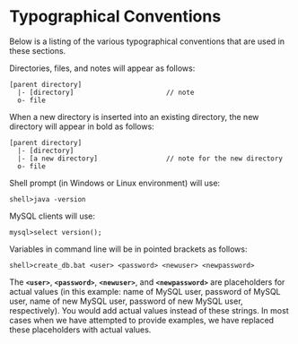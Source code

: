 # Typographical Conventions #

Below is a listing of the various typographical conventions that are used in these sections.

Directories, files, and notes will appear as follows:

```
[parent directory]
  |- [directory]                       // note
  o- file
```

When a new directory is inserted into an existing directory, the new directory will appear in bold as follows:

```
[parent directory]
  |- [directory]
  |- [a new directory]                 // note for the new directory
  o- file
```

Shell prompt (in Windows or Linux environment) will use:

```
shell>java -version
```

MySQL clients will use:

```
mysql>select version();
```

Variables in command line will be in pointed brackets as follows:

```
shell>create_db.bat <user> <password> <newuser> <newpassword>
```

The **`<user>`**, **`<password>`**, **`<newuser>`**, and **`<newpassword>`** are placeholders for actual values (in this example: name of MySQL user, password of MySQL user, name of new MySQL user, password of new MySQL user, respectively). You would add actual values instead of these strings. In most cases when we have attempted to provide examples, we have replaced these placeholders with actual values.